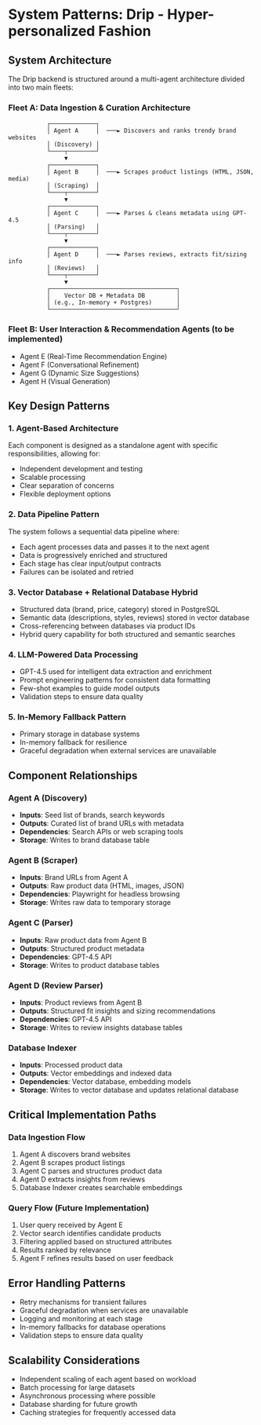 # System Patterns: Drip - Hyper-personalized Fashion

## System Architecture

The Drip backend is structured around a multi-agent architecture divided into two main fleets:

### Fleet A: Data Ingestion & Curation Architecture
```
           ┌─────────────┐
           │ Agent A     │  ───► Discovers and ranks trendy brand websites
           │ (Discovery) │
           └────┬────────┘
                ▼
           ┌─────────────┐
           │ Agent B     │  ───► Scrapes product listings (HTML, JSON, media)
           │ (Scraping)  │
           └────┬────────┘
                ▼
           ┌─────────────┐
           │ Agent C     │  ───► Parses & cleans metadata using GPT-4.5
           │ (Parsing)   │
           └────┬────────┘
                ▼
           ┌─────────────┐
           │ Agent D     │  ───► Parses reviews, extracts fit/sizing info
           │ (Reviews)   │
           └────┬────────┘
                ▼
           ┌────────────────────────────────────┐
           │    Vector DB + Metadata DB         │
           │ (e.g., In-memory + Postgres)       │
           └────────────────────────────────────┘
```

### Fleet B: User Interaction & Recommendation Agents (to be implemented)
- Agent E (Real-Time Recommendation Engine)
- Agent F (Conversational Refinement)
- Agent G (Dynamic Size Suggestions)
- Agent H (Visual Generation)

## Key Design Patterns

### 1. Agent-Based Architecture
Each component is designed as a standalone agent with specific responsibilities, allowing for:
- Independent development and testing
- Scalable processing
- Clear separation of concerns
- Flexible deployment options

### 2. Data Pipeline Pattern
The system follows a sequential data pipeline where:
- Each agent processes data and passes it to the next agent
- Data is progressively enriched and structured
- Each stage has clear input/output contracts
- Failures can be isolated and retried

### 3. Vector Database + Relational Database Hybrid
- Structured data (brand, price, category) stored in PostgreSQL
- Semantic data (descriptions, styles, reviews) stored in vector database
- Cross-referencing between databases via product IDs
- Hybrid query capability for both structured and semantic searches

### 4. LLM-Powered Data Processing
- GPT-4.5 used for intelligent data extraction and enrichment
- Prompt engineering patterns for consistent data formatting
- Few-shot examples to guide model outputs
- Validation steps to ensure data quality

### 5. In-Memory Fallback Pattern
- Primary storage in database systems
- In-memory fallback for resilience
- Graceful degradation when external services are unavailable

## Component Relationships

### Agent A (Discovery)
- **Inputs**: Seed list of brands, search keywords
- **Outputs**: Curated list of brand URLs with metadata
- **Dependencies**: Search APIs or web scraping tools
- **Storage**: Writes to brand database table

### Agent B (Scraper)
- **Inputs**: Brand URLs from Agent A
- **Outputs**: Raw product data (HTML, images, JSON)
- **Dependencies**: Playwright for headless browsing
- **Storage**: Writes raw data to temporary storage

### Agent C (Parser)
- **Inputs**: Raw product data from Agent B
- **Outputs**: Structured product metadata
- **Dependencies**: GPT-4.5 API
- **Storage**: Writes to product database tables

### Agent D (Review Parser)
- **Inputs**: Product reviews from Agent B
- **Outputs**: Structured fit insights and sizing recommendations
- **Dependencies**: GPT-4.5 API
- **Storage**: Writes to review insights database tables

### Database Indexer
- **Inputs**: Processed product data
- **Outputs**: Vector embeddings and indexed data
- **Dependencies**: Vector database, embedding models
- **Storage**: Writes to vector database and updates relational database

## Critical Implementation Paths

### Data Ingestion Flow
1. Agent A discovers brand websites
2. Agent B scrapes product listings
3. Agent C parses and structures product data
4. Agent D extracts insights from reviews
5. Database Indexer creates searchable embeddings

### Query Flow (Future Implementation)
1. User query received by Agent E
2. Vector search identifies candidate products
3. Filtering applied based on structured attributes
4. Results ranked by relevance
5. Agent F refines results based on user feedback

## Error Handling Patterns
- Retry mechanisms for transient failures
- Graceful degradation when services are unavailable
- Logging and monitoring at each stage
- In-memory fallbacks for database operations
- Validation steps to ensure data quality

## Scalability Considerations
- Independent scaling of each agent based on workload
- Batch processing for large datasets
- Asynchronous processing where possible
- Database sharding for future growth
- Caching strategies for frequently accessed data
